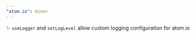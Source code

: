 ```yaml
---
"atom.io": minor
---
```


✨ `useLogger` and `setLogLevel` allow custom logging configuration for atom.io
